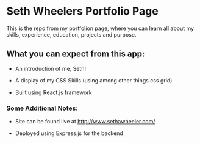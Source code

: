 # Seth Wheelers Portfolio Page

This is the repo from my portfolion page, where you can learn all about my skills, experience, education, projects and purpose. 

## What you can expect from this app:

* An introduction of me, Seth!

* A display of my CSS Skills (using among other things css grid)

* Built using React.js framework

### Some Additional Notes:

 * Site can be found live at http://www.sethawheeler.com/

 * Deployed using Express.js for the backend
